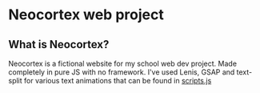 # Neocortex web project

## What is Neocortex?
Neocortex is a fictional website for my school web dev project.
Made completely in pure JS with no framework.
I've used Lenis, GSAP and text-split for various text animations that can be found in [scripts.js](https://github.com/mateyy11/neocortex-web/blob/master/scripts.js)
